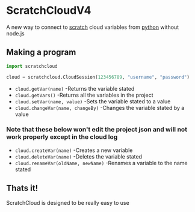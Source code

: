 # ScratchCloudV4
A new way to connect to [scratch](https://scratch.mit.edu) cloud variables from [python](https://www.python.com) without node.js

## Making a program
```python
import scratchcloud

cloud = scratchcloud.CloudSession(123456789, "username", "password")
```

* `cloud.getVar(name)` -Returns the variable stated
* `cloud.getVars()` -Returns all the variables in the project
* `cloud.setVar(name, value)` -Sets the variable stated to a value
* `cloud.changeVar(name, changeBy)` -Changes the variable stated by a value
### Note that these below won't edit the project json and will not work properly except in the cloud log
* `cloud.createVar(name)` -Creates a new variable
* `cloud.deleteVar(name)` -Deletes the variable stated
* `cloud.renameVar(oldName, newName)` -Renames a variable to the name stated

## Thats it!
ScratchCloud is designed to be really easy to use
